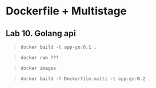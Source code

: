 # Dockerfile + Multistage

## Lab 10. Golang api

> `docker build -t app-go:0.1 .`

> `docker run ???`

> `docker images`

> `docker build -f Dockerfile.multi -t app-go:0.2 .`
